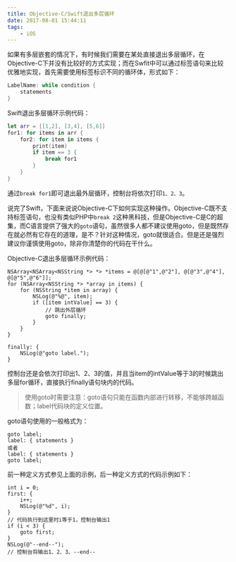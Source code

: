 ```yaml
---
title: Objective-C/Swift退出多层循环
date: 2017-08-01 15:44:11
tags:
	- iOS
---
```


如果有多层嵌套的情况下，有时候我们需要在某处直接退出多层循环，在Objective-C下并没有比较好的方式实现；而在Swfit中可以通过标签语句来比较优雅地实现，首先需要使用标签标识不同的循环体，形式如下：

```Swift
LabelName: while condition {
	statements
}
```

Swift退出多层循环示例代码：

```Swift
let arr = [[1,2], [3,4], [5,6]]
for1: for items in arr {
    for2: for item in items {
        print(item)
        if item == 3 {
            break for1
        }
    }
}
```

通过`break for1`即可退出最外层循环，控制台将依次打印`1、2、3`。

说完了Swift，下面来说说Objective-C下如何实现这种操作。Objective-C既不支持标签语句，也没有类似PHP中`break 2`这种黑科技，但是Objective-C是C的超集，而C语言提供了强大的`goto`语句，虽然很多人都不建议使用goto，但是既然存在就必然有它存在的道理，是不？针对这种情况，goto就很适合。但是还是强烈建议你谨慎使用goto，除非你清楚你的代码在干什么。

Objective-C退出多层循环示例代码：

```ObjC
NSArray<NSArray<NSString *> *> *items = @[@[@"1",@"2"], @[@"3",@"4"], @[@"5",@"6"]];
for (NSArray<NSString *> *array in items) {
    for (NSString *item in array) {
        NSLog(@"%@", item);
        if ([item intValue] == 3) {
            // 跳出外层循环
            goto finally;
        }
    }
}

finally: {
    NSLog(@"goto label.");
}
```

控制台还是会依次打印出1、2、3的值，并且当item的intValue等于3的时候跳出多层for循环，直接执行finally语句块内的代码。

> 使用goto时需要注意：goto语句只能在函数内部进行转移，不能够跨越函数；label代码块的定义位置。

goto语句使用的一般格式为：
```
goto label;
label: { statements }
或者
label: { statements }
goto label;
```

前一种定义方式参见上面的示例，后一种定义方式的代码示例如下：

```ObjC
int i = 0;
first: {
    i++;
    NSLog(@"%d", i);
}
// 代码执行到这里时i等于1，控制台输出1
if (i < 3) {
    goto first;
}
NSLog(@"--end--");
// 控制台将输出1、2、3、--end--
```
